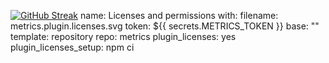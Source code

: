 [![GitHub Streak](https://github-readme-streak-stats.herokuapp.com/?user=alikhodaverdi)](https://git.io/streak-stats)
name: Licenses and permissions
with:
  filename: metrics.plugin.licenses.svg
  token: ${{ secrets.METRICS_TOKEN }}
  base: ""
  template: repository
  repo: metrics
  plugin_licenses: yes
  plugin_licenses_setup: npm ci


